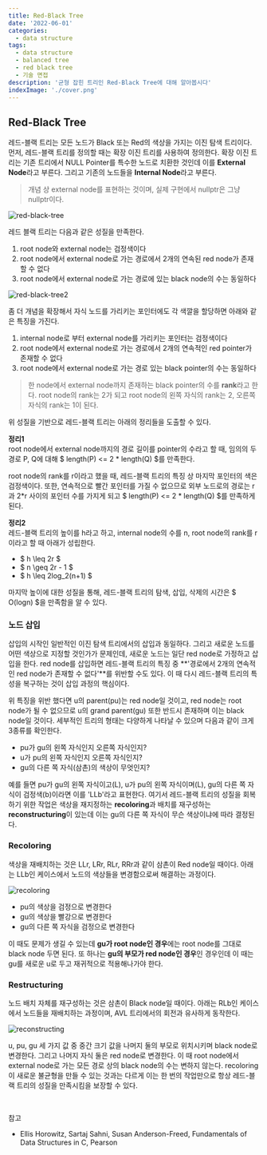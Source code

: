 ```yaml
---
title: Red-Black Tree
date: '2022-06-01'
categories:
  - data structure
tags:
  - data structure
  - balanced tree
  - red black tree
  - 기술 면접
description: '균형 잡힌 트리인 Red-Black Tree에 대해 알아봅시다'
indexImage: './cover.png'
---
```


## Red-Black Tree  

레드-블랙 트리는 모든 노드가 Black 또는 Red의 색상을 가지는 이진 탐색 트리이다. 
먼저, 레드-블랙 트리를 정의할 때는 확장 이진 트리를 사용하여 정의한다. 
확장 이진 트리는 기존 트리에서 NULL Pointer를 특수한 노드로 치환한 것인데 이를 **External Node**라고 부른다. 
그리고 기존의 노드들을 **Internal Node**라고 부른다. 

> 개념 상 external node를 표현하는 것이며, 실제 구현에서 nullptr은 그냥 nullptr이다. 

![red-black-tree](red-black-tree.png)  

레드 블랙 트리는 다음과 같은 성질을 만족한다. 
1. root node와 external node는 검정색이다
2. root node에서 external node로 가는 경로에서 2개의 연속된 red node가 존재할 수 없다
3. root node에서 external node로 가는 경로에 있는 black node의 수는 동일하다

![red-black-tree2](red-black-tree2.png)

좀 더 개념을 확장해서 자식 노드를 가리키는 포인터에도 각 색깔을 할당하면 아래와 같은 특징을 가진다. 
1. internal node로 부터 external node를 가리키는 포인터는 검정색이다
2. root node에서 external node로 가는 경로에서 2개의 연속적인 red pointer가 존재할 수 없다
3. root node에서 external node로 가는 경로 있는 black pointer의 수는 동일하다

> 한 node에서 external node까지 존재하는 black pointer의 수를 **rank**라고 한다. 
> root node의 rank는 2가 되고 root node의 왼쪽 자식의 rank는 2, 오른쪽 자식의 rank는 1이 된다. 

위 성질을 기반으로 레드-블랙 트리는 아래의 정리들을 도출할 수 있다. 

**정리1**  
root node에서 external node까지의 경로 길이를 pointer의 수라고 할 때, 
임의의 두 경로 P, Q에 대해 $ length(P) <= 2 * length(Q) $를 만족한다. 

root node의 rank를 r이라고 했을 때, 레드-블랙 트리의 특징 상 마지막 포인터의 색은 검정색이다. 
또한, 연속적으로 빨간 포인터를 가질 수 없으므로 외부 노드로의 경로는 r과 2*r 사이의 포인터 수를 가지게 되고 $ length(P) <= 2 * length(Q) $를 만족하게 된다. 

**정리2**  
레드-블랙 트리의 높이를 h라고 하고, internal node의 수를 n, root node의 rank를 r이라고 할 때 아래가 성립한다. 

- $ h \leq 2r $
- $ n \geq 2r - 1 $
- $ h \leq 2log_2(n+1) $

마지막 높이에 대한 성질을 통해, 레드-블랙 트리의 탐색, 삽입, 삭제의 시간은 $ O(logn) $을 만족함을 알 수 있다. 

### 노드 삽입  

삽입의 시작인 일반적인 이진 탐색 트리에서의 삽입과 동일하다. 
그리고 새로운 노드를 어떤 색상으로 지정할 것인가가 문제인데, 새로운 노드는 일단 red node로 가정하고 삽입을 한다.
red node를 삽입하면 레드-블랙 트리의 특징 중 **'경로에서 2개의 연속적인 red node가 존재할 수 없다'**를 위반할 수도 있다. 
이 때 다시 레드-블랙 트리의 특성을 복구하는 것이 삽입 과정의 핵심이다. 

위 특징을 위반 했다면 u의 parent(pu)는 red node일 것이고, 
red node는 root node가 될 수 없으므로 u의 grand parent(gu) 또한 반드시 존재하며 이는 black node일 것이다. 
세부적인 트리의 형태는 다양하게 나타날 수 있으며 다음과 같이 크게 3종류를 확인한다. 

- pu가 gu의 왼쪽 자식인지 오른쪽 자식인지?
- u가 pu의 왼쪽 자식인지 오른쪽 자식인지?
- gu의 다른 쪽 자식(삼촌)의 색상이 무엇인지?

예를 들면 pu가 gu의 왼쪽 자식이고(L), u가 pu의 왼쪽 자식이며(L), gu의 다른 쪽 자식이 검정색(b)이라면 이를 'LLb'라고 표현한다. 
여기서 레드-블랙 트리의 성질을 회복하기 위한 작업은 색상을 재지정하는 **recoloring**과 배치를 재구성하는 **reconstructuring**이 있는데 이는 gu의 다른 쪽 자식이 무슨 색상이냐에 따라 결정된다. 

### Recoloring  

색상을 재배치하는 것은 LLr, LRr, RLr, RRr과 같이 삼촌이 Red node일 때이다. 
아래는 LLb인 케이스에서 노드의 색상들을 변경함으로써 해결하는 과정이다. 

![recoloring](recoloring.png)  

- pu의 색상을 검정으로 변경한다
- gu의 색상을 빨강으로 변경한다
- gu의 다른 쪽 자식을 검정으로 변경한다

이 때도 문제가 생길 수 있는데 **gu가 root node인 경우**에는 root node를 그대로 black node 두면 된다. 
또 하나는 **gu의 부모가 red node인 경우**인 경우인데 이 때는 gu를 새로운 u로 두고 재귀적으로 적용해나가야 한다. 

### Restructuring  

노드 배치 자체를 재구성하는 것은 삼촌이 Black node일 때이다. 
아래는 RLb인 케이스에서 노드들을 재배치하는 과정이며, AVL 트리에서의 회전과 유사하게 동작한다. 

![reconstructing](reconstructing.png)  

u, pu, gu 세 가지 값 중 중간 크기 값을 나머지 둘의 부모로 위치시키며 black node로 변경한다. 
그리고 나머지 자식 둘은 red node로 변경한다. 
이 때 root node에서 external node로 가는 모든 경로 상의 black node의 수는 변하지 않는다. 
recoloring이 새로운 불균형을 만들 수 있는 것과는 다르게 이는 한 번의 작업만으로 항상 레드-블랙 트리의 성질을 만족시킴을 보장할 수 있다.  

<br/>

참고
- Ellis Horowitz, Sartaj Sahni, Susan Anderson-Freed, Fundamentals of Data Structures in C, Pearson